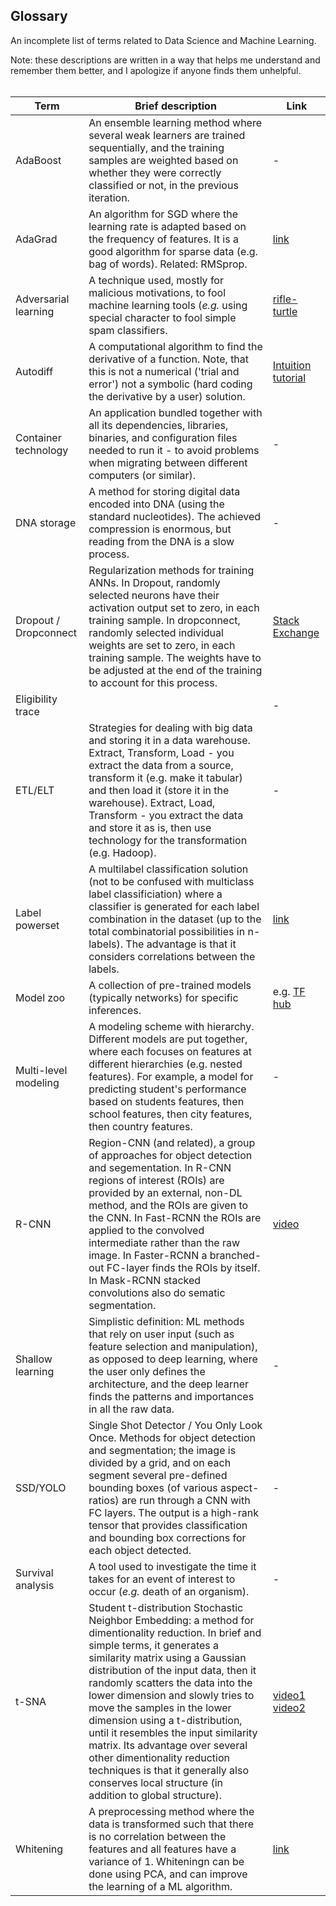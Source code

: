 ## Glossary

An incomplete list of terms related to Data Science and Machine Learning.  
  
Note: these descriptions are written in a way that helps me understand and remember them better, and I apologize if anyone finds them unhelpful.
<br>
<br>

| Term  | Brief description | Link |
| --- | --- | --- |
| AdaBoost | An ensemble learning method where several weak learners are trained sequentially, and the training samples are weighted based on whether they were correctly classified or not, in the previous iteration. | - |
| AdaGrad | An algorithm for SGD where the learning rate is adapted based on the frequency of features. It is a good algorithm for sparse data (e.g. bag of words). Related: RMSprop. | [link](http://ruder.io/optimizing-gradient-descent/index.html#adagrad) |
| Adversarial learning | A technique used, mostly for malicious motivations, to fool machine learning tools (*e.g.* using special character to fool simple spam classifiers. | [rifle-turtle](https://www.theverge.com/2017/11/2/16597276/google-ai-image-attacks-adversarial-turtle-rifle-3d-printed) |
| Autodiff | A computational algorithm to find the derivative of a function. Note, that this is not a numerical ('trial and error') not a symbolic (hard coding the derivative by a user) solution. | [Intuition tutorial](https://www.youtube.com/watch?v=twTIGuVhKbQ) |
| Container technology | An application bundled together with all its dependencies, libraries, binaries, and configuration files needed to run it - to avoid problems when migrating between different computers (or similar). | - |
| DNA storage | A method for storing digital data encoded into DNA (using the standard nucleotides). The achieved compression is enormous, but reading from the DNA is a slow process. | - |
| Dropout / Dropconnect | Regularization methods for training ANNs. In Dropout, randomly selected neurons have their activation output set to zero, in each training sample. In dropconnect, randomly selected individual weights are set to zero, in each training sample. The weights have to be adjusted at the end of the training to account for this process. | [Stack Exchange](https://stats.stackexchange.com/questions/201569/difference-between-dropout-and-dropconnect/201891) |
| Eligibility trace | | - |
| ETL/ELT | Strategies for dealing with big data and storing it in a data warehouse. Extract, Transform, Load - you extract the data from a source, transform it (e.g. make it tabular) and then load it (store it in the warehouse). Extract, Load, Transform - you extract the data and store it as is, then use technology for the transformation (e.g. Hadoop). | - |
| Label powerset | A multilabel classification solution (not to be confused with multiclass label classificiation) where a classifier is generated for each label combination in the dataset (up to the total combinatorial possibilities in n-labels). The advantage is that it considers correlations between the labels. | [link](https://towardsdatascience.com/journey-to-the-center-of-multi-label-classification-384c40229bff) |
| Model zoo | A collection of pre-trained models (typically networks) for specific inferences. | e.g. [TF hub](https://www.tensorflow.org/hub) |
| Multi-level modeling | A modeling scheme with hierarchy. Different models are put together, where each focuses on features at different hierarchies (e.g. nested features). For example, a model for predicting student's performance based on students features, then school features, then city features, then country features. | - |
| R-CNN | Region-CNN (and related), a group of approaches for object detection and segementation. In R-CNN regions of interest (ROIs) are provided by an external, non-DL method, and the ROIs are given to the CNN. In Fast-RCNN the ROIs are applied to the convolved intermediate rather than the raw image. In Faster-RCNN a branched-out FC-layer finds the ROIs by itself. In Mask-RCNN stacked convolutions also do sematic segmentation. | [video](https://www.youtube.com/watch?v=nDPWywWRIRo) |
| Shallow learning | Simplistic definition: ML methods that rely on user input (such as feature selection and manipulation), as opposed to deep learning, where the user only defines the architecture, and the deep learner finds the patterns and importances in all the raw data. | - |
| SSD/YOLO | Single Shot Detector / You Only Look Once. Methods for object detection and segmentation; the image is divided by a grid, and on each segment several pre-defined bounding boxes (of various aspect-ratios) are run through a CNN with FC layers. The output is a high-rank tensor that provides classification and bounding box corrections for each object detected. | - |
| Survival analysis | A tool used to investigate the time it takes for an event of interest to occur (*e.g.* death of an organism).  | - |
| t-SNA | Student t-distribution Stochastic Neighbor Embedding: a method for dimentionality reduction. In brief and simple terms, it generates a similarity matrix using a Gaussian distribution of the input data, then it randomly scatters the data into the lower dimension and slowly tries to move the samples in the lower dimension using a t-distribution, until it resembles the input similarity matrix. Its advantage over several other dimentionality reduction techniques is that it generally also conserves local structure (in addition to global structure). | [video1](https://www.youtube.com/watch?v=NEaUSP4YerM) [video2](https://www.youtube.com/watch?v=ohQXphVSEQM) |
| Whitening | A preprocessing method where the data is transformed such that there is no correlation between the features and all features have a variance of 1. Whiteningn can be done using PCA, and can improve the learning of a ML algorithm. | [link](http://mccormickml.com/2014/06/03/deep-learning-tutorial-pca-and-whitening/) | 

